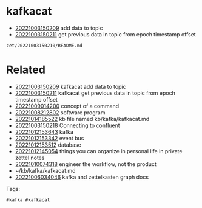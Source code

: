 # kafkacat

- [20221003150209](/zet/20221003150209/README.md) add data to topic
- [20221003150211](/zet/20221003150211/README.md) get previous data in topic from epoch timestamp offset

` zet/20221003150210/README.md `

# Related

- [20221003150209](/zet/20221003150209/README.md) kafkacat add data to topic
- [20221003150211](/zet/20221003150211/README.md) kafkacat get previous data in topic from epoch timestamp offset
- [20221009014200](/zet/20221009014200/README.md) concept of a command
- [20221008212802](/zet/20221008212802/README.md) software program
- [20221014185522](/zet/20221014185522/README.md) kb file named kb/kafka/kafkacat.md
- [20221003150218](/zet/20221003150218/README.md) Connecting to confluent
- [20221012153643](/zet/20221012153643/README.md) kafka
- [20221012153342](/zet/20221012153342/README.md) event bus
- [20221012153512](/zet/20221012153512/README.md) database
- [20221012145054](/zet/20221012145054/README.md) things you can organize in personal life in private zettel notes
- [20221010074318](/zet/20221010074318/README.md) engineer the workflow, not the product
- ~/kb/kafka/kafkacat.md
- [20221006034046](/zet/20221006034046/README.md) kafka and zettelkasten graph docs

Tags:

    #kafka #kafkacat 

